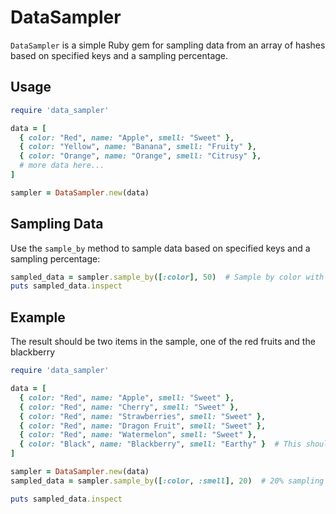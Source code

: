 # DataSampler

`DataSampler` is a simple Ruby gem for sampling data from an array of hashes based on specified keys and a sampling percentage.

## Usage

```ruby
require 'data_sampler'

data = [
  { color: "Red", name: "Apple", smell: "Sweet" },
  { color: "Yellow", name: "Banana", smell: "Fruity" },
  { color: "Orange", name: "Orange", smell: "Citrusy" },
  # more data here...
]

sampler = DataSampler.new(data)
```

## Sampling Data
Use the `sample_by` method to sample data based on specified keys and a sampling percentage:

```ruby
sampled_data = sampler.sample_by([:color], 50)  # Sample by color with 50% sampling rate
puts sampled_data.inspect
```

## Example
The result should be two items in the sample, one of the red fruits and the blackberry

```ruby
require 'data_sampler'

data = [
  { color: "Red", name: "Apple", smell: "Sweet" },
  { color: "Red", name: "Cherry", smell: "Sweet" },
  { color: "Red", name: "Strawberries", smell: "Sweet" },
  { color: "Red", name: "Dragon Fruit", smell: "Sweet" },
  { color: "Red", name: "Watermelon", smell: "Sweet" },
  { color: "Black", name: "Blackberry", smell: "Earthy" }  # This should not be sampled
]

sampler = DataSampler.new(data)
sampled_data = sampler.sample_by([:color, :smell], 20)  # 20% sampling rate

puts sampled_data.inspect
```
